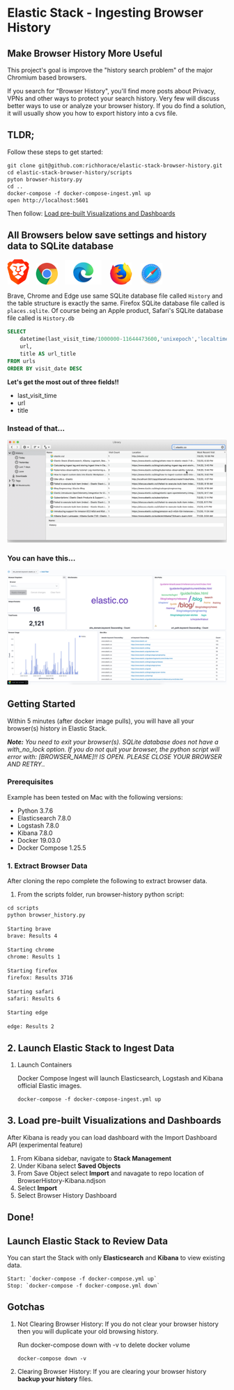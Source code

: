 # Elastic Stack - Ingesting Browser History

## Make Browser History More Useful

This project's goal is improve the "history search problem" of the major Chromium based browsers.

If you search for "Browser History", you'll find more posts about Privacy, VPNs and other ways to protect your search history. Very few will discuss better ways to use or analyze your browser history. If you do find a solution, it will usually show you how to export history into a cvs file.

## TLDR;
Follow these steps to get started:

```shell
git clone git@github.com:richhorace/elastic-stack-browser-history.git
cd elastic-stack-browser-history/scripts
pyton browser-history.py
cd ..
docker-compose -f docker-compose-ingest.yml up
open http://localhost:5601
```

Then follow: [Load pre-built Visualizations and Dashboards](#3.-Load-pre-built-Visualizations-and-Dashboards)

## All Browsers below save settings and history data to SQLite database

<img src="./images/brave-logo.png" width="50">&nbsp;&nbsp;&nbsp;&nbsp;<img src="./images/chrome-logo.png" width="50">&nbsp;&nbsp;&nbsp;&nbsp;<img src="./images/edge-logo.png" width="85">&nbsp;&nbsp;&nbsp;&nbsp; <img src="./images/firefox-logo.png" width="50">&nbsp;&nbsp;&nbsp;&nbsp; <img src="./images/safari-logo.png" width="50"> 


Brave, Chrome and Edge use same SQLite database file called `History` and the table structure is exactly the same. Firefox SQLite database file called is `places.sqlite`. Of course being an Apple product, Safari's SQLite database file called is `History.db`

```sql
SELECT 
	datetime(last_visit_time/1000000-11644473600,'unixepoch','localtime') AS visit_date, 
	url, 
	title AS url_title  
FROM urls 
ORDER BY visit_date DESC
```

**Let's get the most out of three fields!!**
- last_visit_time
- url
- title

### Instead of that...
![](./images/BrowserHistory.png)

### You can have this...
![](./images/BrowserHistoryDashboard.png)


## Getting Started

Within 5 minutes (after docker image pulls), you will have all your browser(s) history in Elastic Stack.

<em>**Note:** You need to exit your browser(s). SQLite database does not have a with_no_lock option. If you do not quit your browser, the python script will error with: [BROWSER_NAME]!! IS OPEN. PLEASE CLOSE YOUR BROWSER AND RETRY..</em>

### Prerequisites

Example has been tested on Mac with the following versions:
- Python 3.7.6
- Elasticsearch 7.8.0
- Logstash 7.8.0
- Kibana 7.8.0
- Docker 19.03.0
- Docker Compose 1.25.5

### 1. Extract Browser Data

After cloning the repo complete the following to extract browser data.
1. From the scripts folder, run browser-history python script:

```shell
cd scripts
python browser_history.py

Starting brave
brave: Results 4

Starting chrome
chrome: Results 1

Starting firefox
firefox: Results 3716

Starting safari
safari: Results 6

Starting edge

edge: Results 2
```

## 2. Launch Elastic Stack to Ingest Data

1. Launch Containers

	Docker Compose Ingest will launch Elasticsearch, Logstash and Kibana official Elastic images.
	```shell
	docker-compose -f docker-compose-ingest.yml up
	```

## 3. Load pre-built Visualizations and Dashboards

After Kibana is ready you can load dashboard with the Import Dashboard API (experimental feature)
1. From Kibana sidebar, navigate to **Stack Management**
2. Under Kibana select **Saved Objects**
3. From Save Object select **Import** and navagate to repo location of BrowserHistory-Kibana.ndjson
4. Select **Import**
5. Select Browser History Dashboard

## Done!


## Launch Elastic Stack to Review Data
You can start the Stack with only **Elasticsearch** and **Kibana** to view existing data.

	Start: `docker-compose -f docker-compose.yml up`
	Stop: `docker-compose -f docker-compose.yml down`


## Gotchas
1. Not Clearing Browser History: If you do not clear your browser history then you will duplicate your old browsing history. 

	Run docker-compose down with -v to delete docker volume
	```shell
	docker-compose down -v
	```

2. Clearing Browser History: If you are clearing your browser history **backup your history** files. 